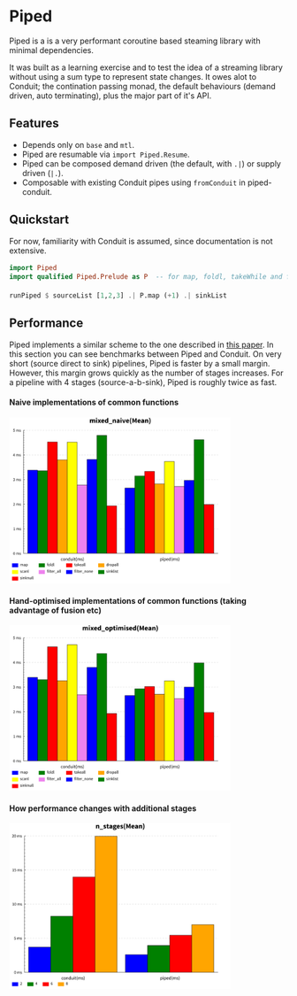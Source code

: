 # Piped

Piped is a is a very performant coroutine based steaming library with minimal dependencies.

It was built as a learning exercise and to test the idea of a streaming library without using a sum type to represent state changes. It owes alot to Conduit; the contination passing monad, the default behaviours (demand driven, auto terminating), plus the major part of it's API.

## Features

* Depends only on `base` and `mtl`.
* Piped are resumable via `import Piped.Resume`.
* Piped can be composed demand driven (the default, with `.|`) or supply driven (`|.`).
* Composable with existing Conduit pipes using `fromConduit` in piped-conduit.

## Quickstart

For now, familiarity with Conduit is assumed, since documentation is not extensive.

```haskell
import Piped
import qualified Piped.Prelude as P  -- for map, foldl, takeWhile and friends

runPiped $ sourceList [1,2,3] .| P.map (+1) .| sinkList
```

## Performance

Piped implements a similar scheme to the one described in [this paper](https://www.semanticscholar.org/paper/Faster-coroutine-pipelines-Spivey/003ae593edc83996b550bf53c865f2f33bfc1c67). In this section you can see benchmarks between Piped and Conduit. On very short (source direct to sink) pipelines, Piped is faster by a small margin. However, this margin grows quickly as the number of stages increases. For a pipeline with 4 stages (source-a-b-sink), Piped is roughly twice as fast.

#### Naive implementations of common functions
<img src="charts/mixed_naive-median-Mean.svg" width="400" height="300">

#### Hand-optimised implementations of common functions (taking advantage of fusion etc)
<img src="charts/mixed_optimised-median-Mean.svg" width="400" height="300">

#### How performance changes with additional stages
<img src="charts/n_stages-median-Mean.svg" width="400" height="300">

